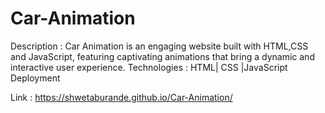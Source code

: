 # Car-Animation

Description : Car Animation is an engaging website built with HTML,CSS and JavaScript, featuring captivating animations that bring a dynamic and interactive user experience.
Technologies : HTML| CSS |JavaScript Deployment 

Link : https://shwetaburande.github.io/Car-Animation/
